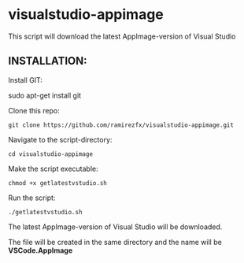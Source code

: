 # visualstudio-appimage

This script will download the latest AppImage-version of Visual Studio

## INSTALLATION:

Install GIT:

sudo apt-get install git

Clone this repo:

`git clone https://github.com/ramirezfx/visualstudio-appimage.git`

Navigate to the script-directory:

`cd visualstudio-appimage`

Make the script executable:

`chmod +x getlatestvstudio.sh`

Run the script:

`./getlatestvstudio.sh`

The latest AppImage-version of Visual Studio will be downloaded.

The file will be created in the same directory and the name will be **VSCode.AppImage**

